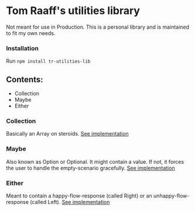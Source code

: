 # Tom Raaff's utilities library

Not meant for use in Production. This is a personal library and is maintained to fit my own needs.

### Installation
Run `npm install tr-utilities-lib`

## Contents:
- Collection
- Maybe
- Either

### Collection
Basically an Array on steroids.
[See implementation](https://github.com/TomRaaff/tr-utilities-lib/blob/main/src/util/Collection.ts)


### Maybe
Also known as Option or Optional. It might contain a value. If not, it forces the user to handle the empty-scenario gracefully.
[See implementation](https://github.com/TomRaaff/tr-utilities-lib/blob/main/src/util/Maybe.ts)


### Either
Meant to contain a happy-flow-response (called Right) or an unhappy-flow-response (called Left).
[See implementation](https://github.com/TomRaaff/tr-utilities-lib/blob/main/src/util/Either.ts)
